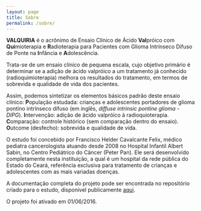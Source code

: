 ```yaml
---
layout: page
title: Sobre
permalink: /sobre/
---
```

**VALQUIRIA** é o acrônimo de Ensaio Clínico de Ácido **Val**próico com **Qui**mioterapia e **R**adioterapia para Pacientes com Glioma Intrínseco Difuso de Ponte na **I**nfância e **A**dolescência.

Trata-se de um ensaio clínico de pequena escala, cujo objetivo primário é determinar se a adição de ácido valpróico a um tratamento já conhecido (radioquimioterapia) melhora os resultados do tratamento, em termos de sobrevida e qualidade de vida dos pacientes.

Assim, podemos sintetizar os elementos básicos padrão deste ensaio clínico:
**P**opulação estudada: crianças e adolescentes portadores de glioma pontino intrínseco difuso (em inglês, *diffuse intrinsic pontine glioma - DIPG*).
**I**ntervenção: adição de ácido valpróico à radioquioterapia.
**C**omparação: controle histórico (sem comparação dentro do ensaio).
**O**utcome (desfecho): sobrevida e qualidade de vida.

O estudo foi concebido por Francisco Helder Cavalcante Felix, médico pediatra cancerologista atuando desde 2008 no Hospital Infantil Albert Sabin, no Centro Pediátrico do Câncer (Peter Pan). Ele será desenvolvido completamente nesta instituição, a qual é um hospital da rede pública do Estado do Ceará, referência exclusiva para tratamento de crianças e adolescentes com as mais variadas doenças.

A documentação completa do projeto pode ser encontrada no repositório criado para o estudo, disponível publicamente [aqui](http://github.com/fhcflx/valkyrie/).

O projeto foi ativado em 01/06/2016.
